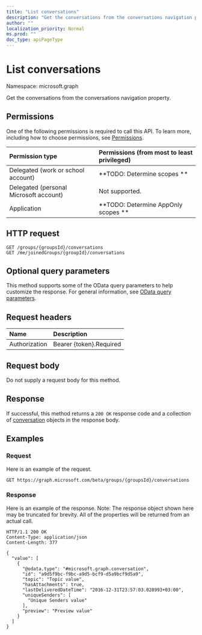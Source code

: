 ```yaml
---
title: "List conversations"
description: "Get the conversations from the conversations navigation property."
author: ""
localization_priority: Normal
ms.prod: ""
doc_type: apiPageType
---
```


# List conversations

Namespace: microsoft.graph

Get the conversations from the conversations navigation property.

## Permissions
One of the following permissions is required to call this API. To learn more, including how to choose permissions, see [Permissions](/concepts/permissions-reference.md).

|Permission type|Permissions (from most to least privileged)|
|:---|:---|
|Delegated (work or school account)|**TODO: Determine scopes **|
|Delegated (personal Microsoft account)|Not supported.|
|Application|**TODO: Determine AppOnly scopes **|

## HTTP request
<!-- {
  "blockType": "ignored"
}
-->
``` http
GET /groups/{groupsId}/conversations
GET /me/joinedGroups/{groupId}/conversations
```

## Optional query parameters
This method supports some of the OData query parameters to help customize the response. For general information, see [OData query parameters](/graph/query-parameters).

## Request headers
|Name|Description|
|:---|:---|
|Authorization|Bearer {token}.Required|

## Request body
Do not supply a request body for this method.

## Response
If successful, this method returns a `200 OK` response code and a collection of [conversation](../resources/conversation.md) objects in the response body.

## Examples

### Request
Here is an example of the request.
<!-- {
  "blockType": "request",
  "name": "get_conversation"
}
-->
``` http
GET https://graph.microsoft.com/beta/groups/{groupsId}/conversations
```

### Response
Here is an example of the response. Note: The response object shown here may be truncated for brevity. All of the properties will be returned from an actual call.
<!-- {
  "blockType": "response",
  "truncated": true,
  "@odata.type": "collection(microsoft.graph.conversation)"
}
-->
``` http
HTTP/1.1 200 OK
Content-Type: application/json
Content-Length: 377

{
  "value": [
    {
      "@odata.type": "#microsoft.graph.conversation",
      "id": "a9d5f9bc-f9bc-a9d5-bcf9-d5a9bcf9d5a9",
      "topic": "Topic value",
      "hasAttachments": true,
      "lastDeliveredDateTime": "2016-12-31T23:57:03.028993+03:00",
      "uniqueSenders": [
        "Unique Senders value"
      ],
      "preview": "Preview value"
    }
  ]
}
```


